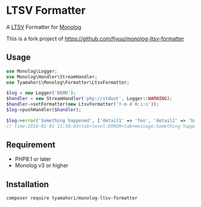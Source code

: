 # LTSV Formatter #

A [LTSV](http://ltsv.org/) Formatter for [Monolog](https://github.com/Seldaek/monolog)

This is a fork project of https://github.com/fjyuu/monolog-ltsv-formatter

## Usage ##

```php
use Monolog\Logger;
use Monolog\Handler\StreamHandler;
use Tyamahori\Monolog\Formatter\LtsvFormatter;

$log = new Logger('DEMO');
$handler = new StreamHandler('php://stdout', Logger::WARNING);
$handler->setFormatter(new LtsvFormatter('Y-m-d H:i:s'));
$log->pushHandler($handler);

$log->error('Something happened', ['detail1' => 'foo', 'detail2' => 'bar']);
// time:2016-01-02 11:58:03<tab>level:ERROR<tab>message:Something happened<tab>detail1:foo<tab>detail2:bar
```

## Requirement
- PHP8.1 or later
- Monolog v3 or higher

## Installation
```
composer require tyamahori/monolog-ltsv-formatter
```
